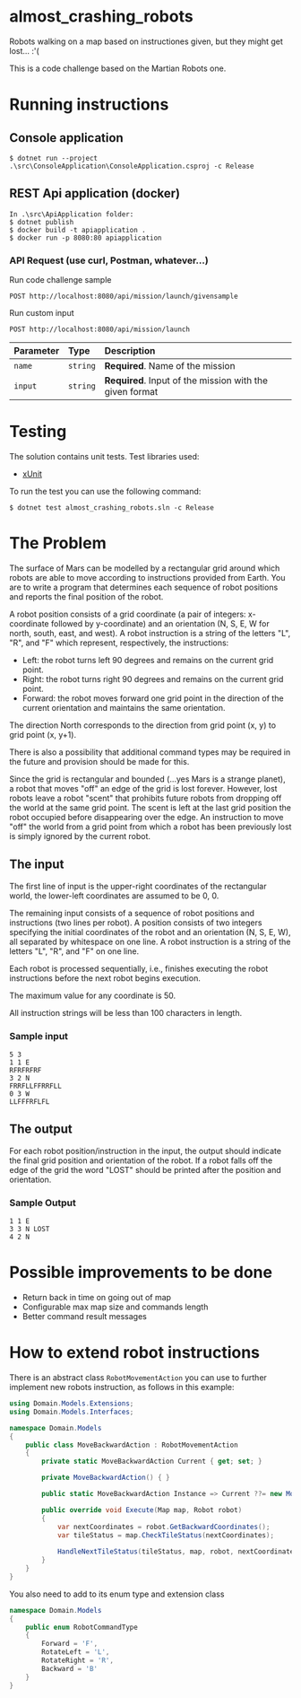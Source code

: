 ﻿# almost_crashing_robots
Robots walking on a map based on instructiones given, but they might get lost... :'(

This is a code challenge based on the Martian Robots one.

# Running instructions

## Console application

```
$ dotnet run --project .\src\ConsoleApplication\ConsoleApplication.csproj -c Release
```

## REST Api application (docker)

```
In .\src\ApiApplication folder:
$ dotnet publish
$ docker build -t apiapplication .
$ docker run -p 8080:80 apiapplication
```

### API Request (use curl, Postman, whatever...)

Run code challenge sample
```http
POST http://localhost:8080/api/mission/launch/givensample
```

Run custom input
```http
POST http://localhost:8080/api/mission/launch
```

| Parameter | Type     | Description                       |
| :-------- | :------- | :-------------------------------- |
| `name`      | `string` | **Required**. Name of the mission |
| `input`      | `string` | **Required**. Input of the mission with the given format |

# Testing

The solution contains unit tests.
Test libraries used:
- [xUnit](https://xunit.net/)

To run the test you can use the following command:

```
$ dotnet test almost_crashing_robots.sln -c Release
```

# The Problem

The surface of Mars can be modelled by a rectangular grid around which robots are
able to move according to instructions provided from Earth. You are to write a
program that determines each sequence of robot positions and reports the final
position of the robot.

A robot position consists of a grid coordinate (a pair of integers: x-coordinate followed
by y-coordinate) and an orientation (N, S, E, W for north, south, east, and west). A
robot instruction is a string of the letters "L", "R", and "F" which represent,
respectively, the instructions:

* Left: the robot turns left 90 degrees and remains on the current grid point.
* Right: the robot turns right 90 degrees and remains on the current grid point.
* Forward: the robot moves forward one grid point in the direction of the current
orientation and maintains the same orientation.

The direction North corresponds to the direction from grid point (x, y) to grid point (x,
y+1).

There is also a possibility that additional command types may be required in the
future and provision should be made for this.

Since the grid is rectangular and bounded (...yes Mars is a strange planet), a robot
that moves "off" an edge of the grid is lost forever. However, lost robots leave a robot
"scent" that prohibits future robots from dropping off the world at the same grid point.
The scent is left at the last grid position the robot occupied before disappearing over
the edge. An instruction to move "off" the world from a grid point from which a robot
has been previously lost is simply ignored by the current robot.

## The input

The first line of input is the upper-right coordinates of the rectangular world, the
lower-left coordinates are assumed to be 0, 0.

The remaining input consists of a sequence of robot positions and instructions (two
lines per robot). A position consists of two integers specifying the initial coordinates
of the robot and an orientation (N, S, E, W), all separated by whitespace on one line.
A robot instruction is a string of the letters "L", "R", and "F" on one line.

Each robot is processed sequentially, i.e., finishes executing the robot instructions
before the next robot begins execution.

The maximum value for any coordinate is 50.

All instruction strings will be less than 100 characters in length.

### Sample input

```
5 3
1 1 E
RFRFRFRF
3 2 N
FRRFLLFFRRFLL
0 3 W
LLFFFRFLFL
```

## The output

For each robot position/instruction in the input, the output should indicate the final
grid position and orientation of the robot. If a robot falls off the edge of the grid the
word "LOST" should be printed after the position and orientation.

### Sample Output

```
1 1 E
3 3 N LOST
4 2 N
```

# Possible improvements to be done

* Return back in time on going out of map
* Configurable max map size and commands length
* Better command result messages

# How to extend robot instructions

There is an abstract class `RobotMovementAction` you can use to further implement new robots instruction, as follows in this example:

```csharp
using Domain.Models.Extensions;
using Domain.Models.Interfaces;

namespace Domain.Models
{
    public class MoveBackwardAction : RobotMovementAction
    {
        private static MoveBackwardAction Current { get; set; }

        private MoveBackwardAction() { }

        public static MoveBackwardAction Instance => Current ??= new MoveBackwardAction();

        public override void Execute(Map map, Robot robot)
        {
            var nextCoordinates = robot.GetBackwardCoordinates();
            var tileStatus = map.CheckTileStatus(nextCoordinates);
            
            HandleNextTileStatus(tileStatus, map, robot, nextCoordinates);
        }
    }
}
```

You also need to add to its enum type and extension class

```csharp
namespace Domain.Models
{
    public enum RobotCommandType
    {
        Forward = 'F',
        RotateLeft = 'L',
        RotateRight = 'R',
        Backward = 'B'
    }
}
```
